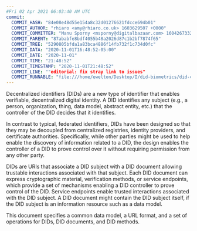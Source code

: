 ```yaml
---
#Fri 02 Apr 2021 06:03:40 AM UTC
commit:
  COMMIT_HASH: "84e08e48d55e154a8c32d01276621fdcce694b01"
  COMMIT_AUTHOR: "rhiaro <amy@rhiaro.co.uk> 1603629507 +0000"
  COMMIT_COMMITTER: "Manu Sporny <msporny@digitalbazaar.com> 1604267332 -0500"
  COMMIT_PARENT: "87ababfe8bdf4055b48a2026d87c1b2bf7874f65"
  COMMIT_TREE: "5290805bfda1a83bca4886f14fb732f1c734d0fc"
  COMMIT_DATA: "2020-11-01T16:48:52-05:00"
  COMMIT_DATE: "2020-11-01"
  COMMIT_TIME: "21:48:52"
  COMMIT_TIMESTAMP: "2020-11-01T21:48:52"
  COMMIT_LINE: ""editorial: fix stray link to issues"
  COMMIT_RUNNABLE: "file:///home/ewelton/Desktop/I/did-biometrics/did-core-dataset/analysis/gitinfo/84e08e48d55e154a8c32d01276621fdcce694b01/snapshot/index.html"
---
```


<section id="abstract">
<p>
<a>Decentralized identifiers</a> (DIDs) are a new type of identifier that
enables verifiable, decentralized digital identity. A <a>DID</a> identifies any
subject (e.g., a person, organization, thing, data model, abstract entity, etc.)
that the controller of the <a>DID</a> decides that it identifies.

In contrast to typical, federated identifiers, DIDs have been designed
so that they may be decoupled from centralized registries, identity providers,
and certificate authorities. Specifically, while other parties might be used
to help enable the discovery of information related to a <a>DID</a>,
the design enables the controller of a <a>DID</a> to prove control over it
without requiring permission from any other party.

<a>DID</a>s are URIs that associate a <a>DID subject</a> with a <a>DID
document</a> allowing trustable interactions associated with that subject.
Each <a>DID document</a> can express cryptographic material, verification
methods, or <a>service endpoints</a>, which provide a set of mechanisms
enabling a <a>DID controller</a> to prove control of the <a>DID</a>.
<a>Service endpoints</a> enable trusted interactions associated with the
<a>DID subject</a>. A <a>DID document</a> might contain the <a>DID subject</a>
itself, if the <a>DID subject</a> is an information resource such as a data model.
    </p>
<p>
This document specifies a common data model, a URL format, and a set of
operations for <a>DIDs</a>, <a>DID documents</a>, and <a>DID methods</a>.
    </p>
</section>

